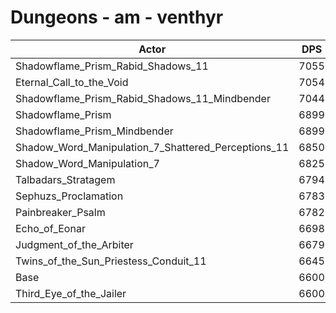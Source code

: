 # Dungeons - am - venthyr
| Actor | DPS | Increase |
|---|:---:|:---:|
|Shadowflame_Prism_Rabid_Shadows_11|7055|6.89%|
|Eternal_Call_to_the_Void|7054|6.88%|
|Shadowflame_Prism_Rabid_Shadows_11_Mindbender|7044|6.73%|
|Shadowflame_Prism|6899|4.53%|
|Shadowflame_Prism_Mindbender|6899|4.53%|
|Shadow_Word_Manipulation_7_Shattered_Perceptions_11|6850|3.79%|
|Shadow_Word_Manipulation_7|6825|3.41%|
|Talbadars_Stratagem|6794|2.94%|
|Sephuzs_Proclamation|6783|2.77%|
|Painbreaker_Psalm|6782|2.76%|
|Echo_of_Eonar|6698|1.48%|
|Judgment_of_the_Arbiter|6679|1.20%|
|Twins_of_the_Sun_Priestess_Conduit_11|6645|0.68%|
|Base|6600|0.00%|
|Third_Eye_of_the_Jailer|6600|0.00%|
